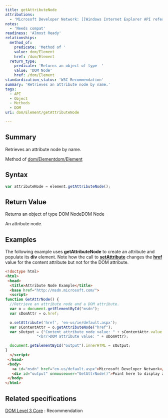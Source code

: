 ```yaml
---
title: getAttributeNode
attributions:
  - 'Microsoft Developer Network: [[Windows Internet Explorer API reference](http://msdn.microsoft.com/en-us/library/ie/hh828809%28v=vs.85%29.aspx) Article]'
notes:
  - 'Needs compat'
readiness: 'Almost Ready'
relationships:
  method_of:
    predicate: 'Method of '
    value: dom/Element
    href: /dom/Element
  return_type:
    predicate: 'Returns an object of type  '
    value: 'DOM Node'
    href: /dom/Element
standardization_status: 'W3C Recommendation'
summary: 'Retrieves an attribute node by name.'
tags:
  - API
  - Object
  - Methods
  - DOM
uri: dom/Element/getAttributeNode

---
```

## <span>Summary</span>

Retrieves an attribute node by name.

Method of [dom/Element](/dom/Element)[dom/Element](/dom/Element)

## <span>Syntax</span>

``` js
var attributeNode = element.getAttributeNode();
```

## <span>Return Value</span>

Returns an object of type DOM NodeDOM Node

An attribute node.

## <span>Examples</span>

The following example uses **getAttributeNode** to create an attribute and populate its **div** element. Note how the call to [**setAttribute**](/dom/Element/setAttribute) changes the [**href**](/html/attributes/href) value for the content attribute but not for the DOM attribute.

``` html
<!doctype html>
<html>
 <head>
  <title>Attribute Node Example</title>
  <base href="http://msdn.microsoft.com/">
  <script>
function GetAttrNode() {
  //Retrieve an attribute node and a DOM attribute.
  var o = document.getElementById("msdn");
  var sDomAttr = o.href;

  o.setAttribute('href', 'en-us/ie/default.aspx');
  var sContentAttr = o.getAttributeNode("href");
  var sOutput = ("Content attribute node value: " + sContentAttr.value +
              "<br/>DOM attribute value: " + sDomAttr);

  document.getElementById("output").innerHTML = sOutput;
}
  </script>
 </head>
 <body>
   <a id="msdn" href="en-us/default.aspx">Microsoft Developer Network</a>
   <div id="output" onmouseover="GetAttrNode()">Point here to display attribute values.</div>
 </body>
</html>
```

## <span>Related specifications</span>

[DOM Level 3 Core](http://www.w3.org/TR/DOM-Level-3-Core/)
:   Recommendation
